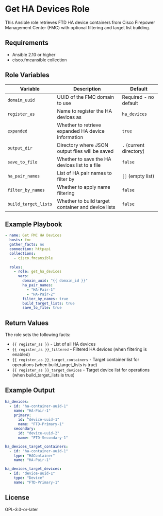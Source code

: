 # Get HA Devices Role

This Ansible role retrieves FTD HA device containers from Cisco Firepower Management Center (FMC) with optional filtering and target list building.

## Requirements

- Ansible 2.10 or higher
- cisco.fmcansible collection

## Role Variables

| Variable | Description | Default |
|----------|-------------|---------|
| `domain_uuid` | UUID of the FMC domain to use | Required - no default |
| `register_as` | Name to register the HA devices as | `ha_devices` |
| `expanded` | Whether to retrieve expanded HA device information | `true` |
| `output_dir` | Directory where JSON output files will be saved | `.` (current directory) |
| `save_to_file` | Whether to save the HA devices list to a file | `false` |
| `ha_pair_names` | List of HA pair names to filter by | `[]` (empty list) |
| `filter_by_names` | Whether to apply name filtering | `false` |
| `build_target_lists` | Whether to build target container and device lists | `false` |

## Example Playbook

```yaml
- name: Get FMC HA Devices
  hosts: fmc
  gather_facts: no
  connection: httpapi
  collections:
    - cisco.fmcansible
  
  roles:
    - role: get_ha_devices
      vars:
        domain_uuid: "{{ domain_id }}"
        ha_pair_names:
          - "HA-Pair-1"
          - "HA-Pair-2"
        filter_by_names: true
        build_target_lists: true
        save_to_file: true
```

## Return Values

The role sets the following facts:

- `{{ register_as }}` - List of all HA devices
- `{{ register_as }}_filtered` - Filtered HA devices (when filtering is enabled)
- `{{ register_as }}_target_containers` - Target container list for operations (when build_target_lists is true)
- `{{ register_as }}_target_devices` - Target device list for operations (when build_target_lists is true)

## Example Output

```yaml
ha_devices:
  - id: "ha-container-uuid-1"
    name: "HA-Pair-1"
    primary:
      id: "device-uuid-1"
      name: "FTD-Primary-1"
    secondary:
      id: "device-uuid-2"
      name: "FTD-Secondary-1"

ha_devices_target_containers:
  - id: "ha-container-uuid-1"
    type: "HAContainer"
    name: "HA-Pair-1"

ha_devices_target_devices:
  - id: "device-uuid-1"
    type: "Device"
    name: "FTD-Primary-1"
```

## License

GPL-3.0-or-later
